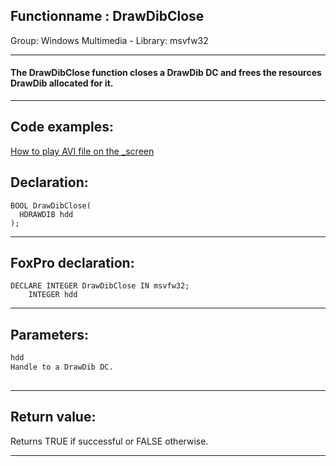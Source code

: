 <link rel="stylesheet" type="text/css" href="../../css/win32api.css">  
<link rel="stylesheet" href="https://cdnjs.cloudflare.com/ajax/libs/font-awesome/4.7.0/css/font-awesome.min.css">

## Functionname : DrawDibClose
Group: Windows Multimedia - Library: msvfw32    
***  


#### The DrawDibClose function closes a DrawDib DC and frees the resources DrawDib allocated for it.
***  


## Code examples:
[How to play AVI file on the _screen](../../samples/sample_430.md)  

## Declaration:
```foxpro  
BOOL DrawDibClose(
  HDRAWDIB hdd
);  
```  
***  


## FoxPro declaration:
```foxpro  
DECLARE INTEGER DrawDibClose IN msvfw32;
	INTEGER hdd  
```  
***  


## Parameters:
```txt  
hdd
Handle to a DrawDib DC.
  
```  
***  


## Return value:
Returns TRUE if successful or FALSE otherwise.  
***  

